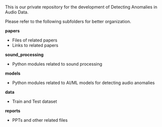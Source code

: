 This is our private repository for the development of Detecting Anomalies in Audio Data.

Please refer to the following subfolders for better organization.

**papers**
  * Files of related papers
  * Links to related papers

**sound_processing**
  * Python modules related to sound processing
  
**models**
  * Python modules related to AI/ML models for detecting audio anomalies

**data**
  * Train and Test dataset

**reports**
  * PPTs and other related files 

